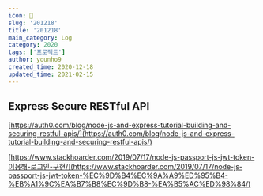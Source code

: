 ```yaml
---
icon: 📆
slug: '201218'
title: '201218'
main_category: Log
category: 2020
tags: ['프로젝트']
author: younho9
created_time: 2020-12-18
updated_time: 2021-02-15
---
```


## Express Secure RESTful API

[https://auth0.com/blog/node-js-and-express-tutorial-building-and-securing-restful-apis/](https://auth0.com/blog/node-js-and-express-tutorial-building-and-securing-restful-apis/)

[https://www.stackhoarder.com/2019/07/17/node-js-passport-js-jwt-token-이용해-로그인-구현/](https://www.stackhoarder.com/2019/07/17/node-js-passport-js-jwt-token-%EC%9D%B4%EC%9A%A9%ED%95%B4-%EB%A1%9C%EA%B7%B8%EC%9D%B8-%EA%B5%AC%ED%98%84/)
